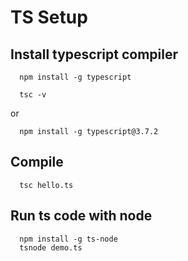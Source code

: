 # TS Setup
## Install typescript compiler
```
  npm install -g typescript

  tsc -v
```
or
```
  npm install -g typescript@3.7.2
```

## Compile
```
  tsc hello.ts
```

## Run ts code with node
```
  npm install -g ts-node
  tsnode demo.ts
```  

